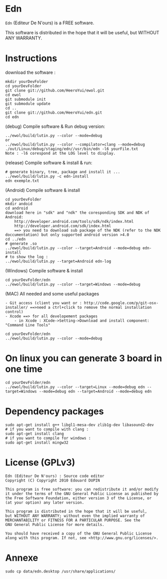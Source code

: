 Edn
====

`Edn` (Editeur De N'ours) is a FREE software.

This software is distributed in the hope that it will be useful, but WITHOUT ANY WARRANTY.

Instructions
============

download the software :

	mkdir yourDevFolder
	cd yourDevFolder
	git clone git://github.com/HeeroYui/ewol.git
	cd ewol
	git submodule init
	git submodule update
	cd ..
	git clone git://github.com/HeeroYui/edn.git
	cd edn


(debug) Compile software & Run debug version:

	../ewol/build/lutin.py --color --mode=debug
	or
	../ewol/build/lutin.py --color --compilator=clang --mode=debug
	./out/Linux/debug/staging/edn//usr/bin/edn -l6 yourFile.txt
	Note : -l6 corespond at the LOG level to display.


(release) Compile software & install & run:

	# generate binary, tree, package and install it ...
	../ewol/build/lutin.py -c edn-install
	edn exemple.txt


(Android) Compile software & install

	cd yourDevFolder
	mkdir andoid
	cd android
	download here in "sdk" and "ndk" the coresponding SDK and NDK of Android:
		http://developer.android.com/tools/sdk/ndk/index.html
		http://developer.android.com/sdk/index.html
		==> you need to download sub package of the NDK (refer to the NDK doccumentation) but only supported android version >4.0
	cd ../edn
	# generate .so
	../ewol/build/lutin.py --color --target=Android --mode=debug edn-install
	# to show the log :
	../ewol/build/lutin.py --target=Android edn-log


(Windows) Compile software & install

	cd yourDevFolder/edn
	../ewol/build/lutin.py --color --target=Windows --mode=debug


(MAC) All needed and some useful packages

	- Git access (client you want or : http://code.google.com/p/git-osx-installer/ ==>need a ctrl+click to remove the normal installation control)
	- Xcode ==> for all developement packages
		- in Xcode : XCode->Setting->Download and install component: "Command Line Tools"
	
	cd yourDevFolder/edn
	../ewol/build/lutin.py --color --mode=debug


On linux you can generate 3 board in one time
=============================================

	cd yourDevFolder/edn
	../ewol/build/lutin.py --color --target=Linux --mode=debug edn --target=Windows --mode=debug edn --target=Android --mode=debug edn

Dependency packages
===================
	sudo apt-get install g++ libgl1-mesa-dev zlib1g-dev libasound2-dev
	# if you want to compile with clang :
	sudo apt-get install clang
	# if you want to compile for windows :
	sudo apt-get install mingw32


License (GPLv3)
==================

	Edn (Editeur De N'ours) : Source code editor
	Copyright (C) Copyright 2010 Edouard DUPIN
	
	This program is free software: you can redistribute it and/or modify
	it under the terms of the GNU General Public License as published by
	the Free Software Foundation, either version 3 of the License, or
	(at your option) any later version.
	
	This program is distributed in the hope that it will be useful,
	but WITHOUT ANY WARRANTY; without even the implied warranty of
	MERCHANTABILITY or FITNESS FOR A PARTICULAR PURPOSE. See the
	GNU General Public License for more details.
	
	You should have received a copy of the GNU General Public License
	along with this program. If not, see <http://www.gnu.org/licenses/>.

Annexe
==================
	sudo cp data/edn.desktop /usr/share/applications/
